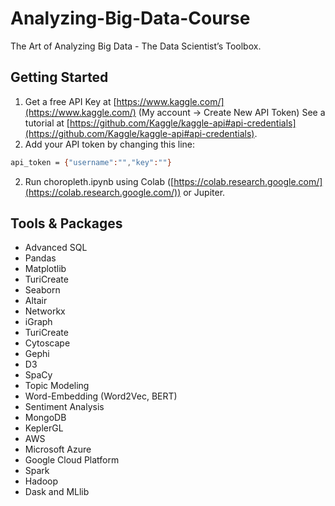 # Analyzing-Big-Data-Course
The Art of Analyzing Big Data - The Data Scientist’s Toolbox. 

## Getting Started
1. Get a free API Key at [https://www.kaggle.com/](https://www.kaggle.com/) (My account -> Create New API Token)
See a tutorial at [https://github.com/Kaggle/kaggle-api#api-credentials](https://github.com/Kaggle/kaggle-api#api-credentials).
2. Add your API token by changing this line:
```sh
api_token = {"username":"","key":""}
```
2. Run choropleth.ipynb using Colab ([https://colab.research.google.com/](https://colab.research.google.com/)) or Jupiter.

## Tools & Packages
- Advanced SQL
- Pandas
- Matplotlib
- TuriCreate
- Seaborn
- Altair
- Networkx
- iGraph
- TuriCreate
- Cytoscape
- Gephi
- D3
- SpaCy
- Topic Modeling
- Word-Embedding (Word2Vec, BERT)
- Sentiment Analysis
- MongoDB
- KeplerGL
- AWS
- Microsoft Azure
- Google Cloud Platform
- Spark
- Hadoop
- Dask and MLlib
